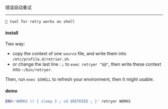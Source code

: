 错误自动重试

----

~~~
🦔 tool for retry works on shell
~~~

#### install

Two way:

- copy the context of one `source` file, and write them into `/etc/profile.d/retrier.sh`.
- or change the last line `:;` to `exec retryer "$@"`, then write these context into `~/bin/retryer`.

Then, run `exec $SHELL` to refresh your environment, then it might usable.

#### demo

~~~ sh
ENV='WORKS () { sleep 3 ; cd $RETRIED ; }' retryer WORKS
~~~
